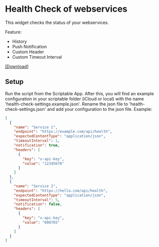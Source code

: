 # Health Check of webservices

This widget checks the status of your webservices.

Feature:
* History
* Push Notification
* Custom Header
* Custom Timeout Interval

[[Download]](https://raw.githubusercontent.com/ThisIsBenny/iOS-Widgets/main/Webservices-Health-Check/Webservices-Health-Check.js)

## Setup
Run the script from the Scriptable App. After this, you will find an example configuration in your scriptable folder (iCloud or local) with the name 'health-check-settings.example.json'.
Rename the json file to 'health-check-settings.json' and add your configuration to the json file. Example:

```json
[
  {
    "name": "Service 1",
    "endpoint": "https://example.com/api/health",
    "expectedContentType": "application/json",
    "timeoutInterval": 1,
    "notification": true,
    "headers": [
      {
        "key": "x-api-key",
        "value": "12345678"
      }
    ]
  },
  {
    "name": "Service 2",
    "endpoint": "https://hello.com/api/health",
    "expectedContentType": "application/json",
    "timeoutInterval": 5,
    "notification": false,
    "headers": [
      {
        "key": "x-api-key",
        "value": "098765"
      }
    ]
  }
]
```
